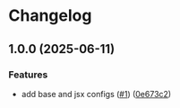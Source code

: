 # Changelog

## 1.0.0 (2025-06-11)


### Features

* add base and jsx configs ([#1](https://github.com/zakodium/tsconfig/issues/1)) ([0e673c2](https://github.com/zakodium/tsconfig/commit/0e673c2923075e849dbd024adfb52b71934c13a4))
